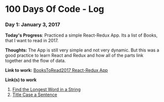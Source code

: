 # 100 Days Of Code - Log

### Day 1: January 3, 2017

**Today's Progress**: Practiced a simple React-Redux App. Its a list of Books, that I want to read in 2017.               

**Thoughts:** The App is still very simple and not very dynamic. But this was a good practice to learn React and Redux and how all of the parts link together and the flow of data.  

**Link to work:** [BooksToRead2017 React-Redux App](http://www.designwithmath.com/BooksToRead2017)



**Link(s) to work**
1. [Find the Longest Word in a String](https://www.freecodecamp.com/challenges/find-the-longest-word-in-a-string)
2. [Title Case a Sentence](https://www.freecodecamp.com/challenges/title-case-a-sentence)
